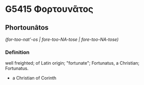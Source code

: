 # G5415 Φορτουνᾶτος

## Phortounâtos

_(for-too-nat'-os | fore-too-NA-tose | fore-too-NA-tose)_

### Definition

well freighted; of Latin origin; "fortunate"; Fortunatus, a Christian; Fortunatus.

- a Christian of Corinth

